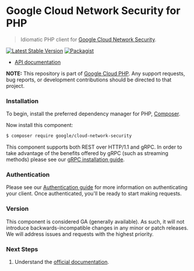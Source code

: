 # Google Cloud Network Security for PHP

> Idiomatic PHP client for [Google Cloud Network Security](https://cloud.google.com/traffic-director/docs/reference/network-security/rest/).

[![Latest Stable Version](https://poser.pugx.org/google/cloud-network-security/v/stable)](https://packagist.org/packages/google/cloud-network-security) [![Packagist](https://img.shields.io/packagist/dm/google/cloud-network-security.svg)](https://packagist.org/packages/google/cloud-network-security)

* [API documentation](https://cloud.google.com/php/docs/reference/cloud-network-security/latest)

**NOTE:** This repository is part of [Google Cloud PHP](https://github.com/googleapis/google-cloud-php). Any
support requests, bug reports, or development contributions should be directed to
that project.

### Installation

To begin, install the preferred dependency manager for PHP, [Composer](https://getcomposer.org/).

Now install this component:

```sh
$ composer require google/cloud-network-security
```

This component supports both REST over HTTP/1.1 and gRPC. In order to take advantage of the benefits offered by gRPC (such as streaming methods)
please see our [gRPC installation guide](https://cloud.google.com/php/grpc).

### Authentication

Please see our [Authentication guide](https://github.com/googleapis/google-cloud-php/blob/main/AUTHENTICATION.md) for more information
on authenticating your client. Once authenticated, you'll be ready to start making requests.

### Version

This component is considered GA (generally available). As such, it will not introduce backwards-incompatible changes in
any minor or patch releases. We will address issues and requests with the highest priority.

### Next Steps

1. Understand the [official documentation](https://cloud.google.com/traffic-director/docs/reference/network-security/rest/).
